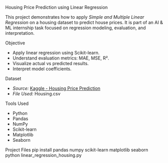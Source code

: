 Housing Price Prediction using Linear Regression

This project demonstrates how to apply *Simple and Multiple Linear Regression* on a housing dataset to predict house prices. It is part of an AI & ML internship task focused on regression modeling, evaluation, and interpretation.

 Objective

- Apply linear regression using Scikit-learn.
- Understand evaluation metrics: MAE, MSE, R².
- Visualize actual vs predicted results.
- Interpret model coefficients.

 Dataset

- *Source:* [Kaggle - Housing Price Prediction](https://www.kaggle.com/datasets/harishkumardatalab/housing-price-prediction)
- *File Used:* Housing.csv

 Tools Used

- Python
- Pandas
- NumPy
- Scikit-learn
- Matplotlib
- Seaborn

 Project Files
 pip install pandas numpy scikit-learn matplotlib seaborn
 python linear_regression_housing.py
